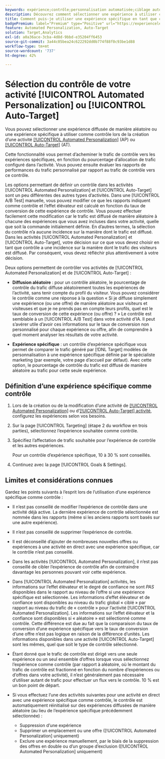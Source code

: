 ```yaml
---
keywords: expérience;contrôle;personnalisation automatisée;ciblage automatique
description: Découvrez comment sélectionner une expérience à utiliser comme contrôle lors de la création d’une activité de [!UICONTROL Automated Personalization] (AP) ou de [!UICONTROL Auto-Target] dans  [!DNL Adobe Target].
title: Comment puis-je utiliser une expérience spécifique en tant que contrôle dans une activité [!UICONTROL Automated Personalization] ?
badgePremium: label="Premium" type="Positive" url="https://experienceleague.adobe.com/docs/target/using/introduction/intro.html?lang=en#premium newtab=true" tooltip="Voir ce qui est inclus dans Target Premium."
feature: Automated Personalization, Auto-Target
solution: Target,Analytics
exl-id: a0a36ace-3cba-4d8d-9bbd-e35204ff6453
source-git-commit: 3a44c05bea24c622292dd0b774f88f0c93be1d88
workflow-type: tm+mt
source-wordcount: '737'
ht-degree: 42%

---
```


# Sélection du contrôle de votre activité [!UICONTROL Automated Personalization] ou [!UICONTROL Auto-Target]

Vous pouvez sélectionner une expérience diffusée de manière aléatoire ou une expérience spécifique à utiliser comme contrôle lors de la création d’une activité [[!UICONTROL Automated Personalization]](/help/main/c-activities/t-automated-personalization/automated-personalization.md) (AP) ou [[!UICONTROL Auto-Target]](/help/main/c-activities/auto-target/auto-target-to-optimize.md) (AT).

Cette fonctionnalité vous permet d’acheminer le trafic de contrôle vers les expériences spécifiques, en fonction du pourcentage d’allocation de trafic configuré dans l’activité. Vous pouvez ensuite évaluer les rapports de performances du trafic personnalisé par rapport au trafic de contrôle vers ce contrôle.

Les options permettant de définir un contrôle dans les activités [!UICONTROL Automated Personalization] et [!UICONTROL Auto-Target] sont un peu différentes des autres types d’activités. Dans une [!UICONTROL A/B Test] manuelle, vous pouvez modifier ce que les rapports indiquent comme contrôle et l’effet élévateur est calculé en fonction du taux de conversion de cette expérience de contrôle. Vous pouvez effectuer facilement cette modification car le trafic est diffusé de manière aléatoire à chacune des expériences que vous avez incluses dans votre activité, quelle que soit la commande initialement définie. En d’autres termes, la sélection du contrôle n’a aucune incidence sur la manière dont le trafic est diffusé. Dans les activités [!UICONTROL Automated Personalization] et [!UICONTROL Auto-Target], votre décision sur ce que vous devez choisir en tant que contrôle a une incidence sur la manière dont le trafic des visiteurs est diffusé. Par conséquent, vous devez réfléchir plus attentivement à votre décision.

Deux options permettent de contrôler vos activités de [!UICONTROL Automated Personalization] et de [!UICONTROL Auto-Target] :

* **Diffusion aléatoire** : pour un contrôle aléatoire, le pourcentage de contrôle du trafic diffuse aléatoirement toutes les expériences de l’activité, sans tenir compte du profil du visiteur. Vous pouvez considérer le contrôle comme une réponse à la question « Si je diffuse simplement une expérience (ou une offre) de manière aléatoire aux visiteurs et visiteuses et que je ne prends pas en compte leurs profils, quel est le taux de conversion de cette expérience (ou offre) ? » Le contrôle est semblable à un [!UICONTROL A/B Test] dans votre activité d’IA. Il peut s’avérer utile d’avoir ces informations sur le taux de conversion non personnalisé pour chaque expérience ou offre, afin de comprendre à quel moment analyser les résultats de votre activité.

* **Expérience spécifique** : un contrôle d’expérience spécifique vous permet de comparer le trafic généré par [!DNL Target] modèles de personnalisation à une expérience spécifique définie par le spécialiste marketing (par exemple, votre page d’accueil par défaut). Avec cette option, le pourcentage de contrôle du trafic est diffusé de manière aléatoire au trafic pour cette seule expérience.

## Définition d’une expérience spécifique comme contrôle

1. Lors de la création ou de la modification d’une activité de [[!UICONTROL Automated Personalization]](/help/main/c-activities/t-automated-personalization/create-ap-activity.md) ou d’[[!UICONTROL Auto-Target] activité](/help/main/c-activities/t-test-ab/t-test-create-ab/ab-audience.md), configurez les expériences selon vos besoins.
1. Sur la page [!UICONTROL Targeting] (étape 2 du workflow en trois parties), sélectionnez l’expérience souhaitée comme contrôle.
1. Spécifiez l’affectation de trafic souhaitée pour l’expérience de contrôle et les autres expériences.

   Pour un contrôle d’expérience spécifique, 10 à 30 % sont conseillés.

1. Continuez avec la page [!UICONTROL Goals & Settings].

## Limites et considérations connues

Gardez les points suivants à l’esprit lors de l’utilisation d’une expérience spécifique comme contrôle :

* Il n’est pas conseillé de modifier l’expérience de contrôle dans une activité déjà active. La dernière expérience de contrôle sélectionnée est nommée dans les rapports (même si les anciens rapports sont basés sur une autre expérience).
* Il n’est pas conseillé de supprimer l’expérience de contrôle.
* Il est déconseillé d’ajouter de nombreuses nouvelles offres ou expériences à une activité en direct avec une expérience spécifique, car le contrôle n’est pas conseillé.
* Dans les activités [!UICONTROL Automated Personalization], il n’est pas conseillé de cibler l’expérience de contrôle afin de contraindre davantage les personnes pouvant voir cette expérience.
* Dans [!UICONTROL Automated Personalization] activités, les informations sur l’effet élévateur et le degré de confiance ne sont *PAS* disponibles dans le rapport au niveau de l’offre si une expérience spécifique est sélectionnée. Les informations d’effet élévateur et de confiance sont disponibles au niveau du trafic global « ciblé » par rapport au niveau du trafic de « contrôle » pour l’activité [!UICONTROL Automated Personalization]. Les informations sur l’effet élévateur et la confiance sont disponibles si « aléatoire » est sélectionné comme contrôle. Cette différence est due au fait que la comparaison du taux de conversion d’une expérience spécifique vers le taux de conversion d’une offre n’est pas logique en raison de la différence d’unités. Les informations disponibles dans une activité [!UICONTROL Auto-Target] sont les mêmes, quel que soit le type de contrôle sélectionné.
* Étant donné que le trafic de contrôle est dirigé vers une seule expérience ou un seul ensemble d’offres lorsque vous sélectionnez l’expérience comme contrôle (par rapport à aléatoire, où le montant du trafic de contrôle est fractionné en fonction du nombre d’expériences ou d’offres dans votre activité), il n’est généralement pas nécessaire d’utiliser autant de trafic pour effectuer un flux vers le contrôle. 10 % est un bon point de départ.
* Si vous effectuez l’une des activités suivantes pour une activité en direct avec une expérience spécifique comme contrôle, le contrôle est automatiquement réinitialisé sur des expériences diffusées de manière aléatoire (au lieu de l’expérience spécifique précédemment sélectionnée) :

   * Suppression d’une expérience
   * Supprimer un emplacement ou une offre ([!UICONTROL Automated Personalization] uniquement)
   * Exclure une expérience manuellement, par le biais de la suppression des offres en double ou d’un groupe d’exclusion ([!UICONTROL Automated Personalization] uniquement)

